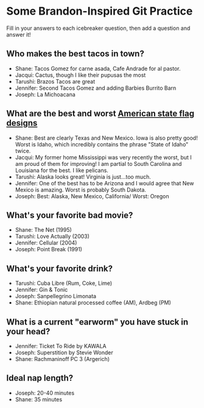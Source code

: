# Some Brandon-Inspired Git Practice
Fill in your answers to each icebreaker question, then add a question and answer it!

## Who makes the best tacos in town? 
* Shane: Tacos Gomez for carne asada, Cafe Andrade for al pastor.
* Jacqui: Cactus, though I like their pupusas the most
* Tarushi: Brazos Tacos are great
* Jennifer: Second Tacos Gomez and adding Barbies Burrito Barn
* Joseph: La Michoacana

## What are the best and worst [American state flag designs](https://en.wikipedia.org/wiki/Flags_of_the_U.S._states_and_territories)
* Shane: Best are clearly Texas and New Mexico. Iowa is also pretty good! Worst is Idaho, which incredibly contains the phrase "State of Idaho" twice. 
* Jacqui: My former home Mississippi was very recently the worst, but I am proud of them for improving! I am partial to South Carolina and Louisiana for the best. I like pelicans. 
* Tarushi: Alaska looks great! Virginia is just...too much.
* Jennifer: One of the best has to be Arizona and I would agree that New Mexico is amazing. Worst is probably South Dakota. 
* Joseph: Best: Alaska, New Mexico, California/  Worst: Oregon

## What's your favorite bad movie?
* Shane: The Net (1995) 
* Tarushi: Love Actually (2003)
* Jennifer: Cellular (2004)
* Joseph: Point Break (1991)

## What's your favorite drink?
* Tarushi: Cuba Libre (Rum, Coke, Lime)
* Jennifer: Gin & Tonic 
* Joseph: Sanpellegrino Limonata
* Shane: Ethiopian natural processed coffee (AM), Ardbeg (PM)

## What is a current "earworm" you have stuck in your head?
* Jennifer: Ticket To Ride by KAWALA 
* Joseph: Superstition by Stevie Wonder
* Shane: Rachmaninoff PC 3 (Argerich)

## Ideal nap length?
* Joseph: 20-40 minutes
* Shane: 35 minutes
